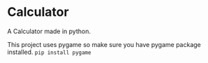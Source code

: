 # Calculator
A Calculator made in python.

This project uses pygame so make sure you have pygame package installed.
`pip install pygame`